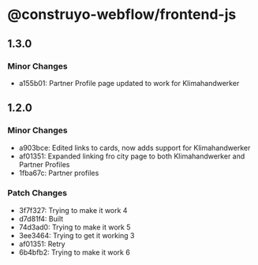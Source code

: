 # @construyo-webflow/frontend-js

## 1.3.0

### Minor Changes

- a155b01: Partner Profile page updated to work for Klimahandwerker

## 1.2.0

### Minor Changes

- a903bce: Edited links to cards, now adds support for Klimahandwerker
- af01351: Expanded linking fro city page to both Klimahandwerker and Partner Profiles
- 1fba67c: Partner profiles

### Patch Changes

- 3f7f327: Trying to make it work 4
- d7d81f4: Built
- 74d3ad0: Trying to make it work 5
- 3ee3464: Trying to get it working 3
- af01351: Retry
- 6b4bfb2: Trying to make it work 6
